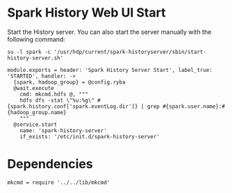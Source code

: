 # Spark History Web UI Start

Start the History server. You can also start the server manually with the
following command:

```
su -l spark -c '/usr/hdp/current/spark-historyserver/sbin/start-history-server.sh'
```

    module.exports = header: 'Spark History Server Start', label_true: 'STARTED', handler: ->
      {spark, hadoop_group} = @config.ryba
      @wait.execute
        cmd: mkcmd.hdfs @, """
        hdfs dfs -stat \"%u:%g\" #{spark.history.conf['spark.eventLog.dir']} | grep #{spark.user.name}:#{hadoop_group.name}
        """
      @service.start
        name: 'spark-history-server'
        if_exists: '/etc/init.d/spark-history-server'

# Dependencies

    mkcmd = require '../../lib/mkcmd'
